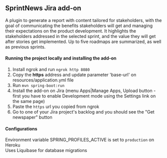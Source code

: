 ## SprintNews Jira add-on
A plugin to generate a report with content tailored for stakeholders, with the goal of communicating the benefits stakeholders will get and managing their expectations on the product development.
It highlights the stakeholders addressed in the selected sprint, and the value they will get after stories 
get implemented. Up to five roadmaps are summarized, as well as previous sprints.

#### Running the project locally and installing the add-on
1. Install ngrok and run `ngrok http 8080`
2. Copy the **https** address and update parameter 'base-url' on resources/application.yml file
3. Run `mvn spring-boot:run`
4. Install the add-on on Jira (menu Apps|Manage Apps, Upload button - first you have to enable Development mode using the Settings link on the same page)
5. Paste the `https` url you copied from ngrok
6. Go to one of your Jira project's backlog and you should see the "Get newspaper" button

#### Configurations
Environment variable SPRING_PROFILES_ACTIVE is set to `production` on Heroku <br>
Uses Liquibase for database migrations <br>
